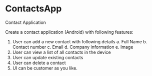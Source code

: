 # ContactsApp
Contact Application 
 
Create a contact application (Android) with following features: 
1. User can add a new contact with following details 
a. Full Name 
b. Contact number 
c. Email 
d. Company information 
e. Image 
2. User can view a list of all contacts in the device 
3. User can update existing contacts 
4. User can delete a contact 
5. UI can be customer as you like.
